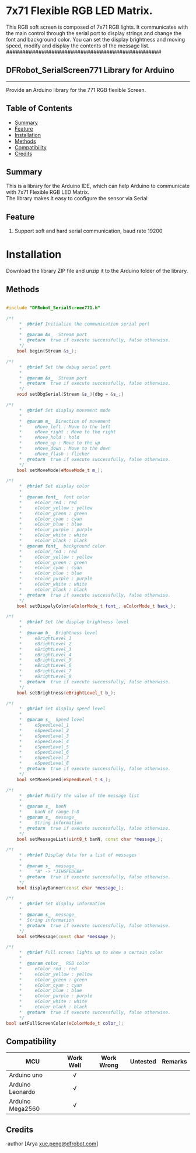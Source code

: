 # 7x71 Flexible RGB LED Matrix.

This RGB soft screen is composed of 7x71 RGB lights. It communicates with the main control through the serial port to display strings and change the font and background color.
You can set the display brightness and moving speed, modify and display the contents of the message list.
################################################

## DFRobot_SerialScreen771 Library for Arduino
---------------------------------------------------------
Provide an Arduino library for the 771 RGB flexible Screen.

## Table of Contents

* [Summary](#summary)
* [Feature](#feature)
* [Installation](#installation)
* [Methods](#methods)
* [Compatibility](#compatibility)
* [Credits](#credits)
<snippet>
<content>

## Summary
This is a library for the Arduino IDE, which can help Arduino to communicate with 7x71 Flexible RGB LED Matrix.<br>
The library makes it easy to configure the sensor via Serial<br>

## Feature
1. Support soft and hard serial communication, baud rate 19200

# Installation

Download the library ZIP file and unzip it to the Arduino folder of the library.<br>

## Methods

```C++

#include "DFRobot_SerialScreen771.h"

/*!
     *  @brief Initialize the communication serial port
     *
     *  @param &s_  Stream port
     *  @return  true if execute successfully, false otherwise.
     */
    bool begin(Stream &s_);

/*!
     *  @brief Set the debug serial port
     *
     *  @param &s_  Stream port
     *  @return  true if execute successfully, false otherwise.
     */
    void setDbgSerial(Stream &s_){dbg = &s_;}

/*!
     *  @brief Set display movement mode
     *
     *  @param m_  Direction of movement
     *     eMove_left : Move to the left
     *     eMove_right : Move to the right
     *     eMove_hold : hold
     *     eMove_up : Move to the up
     *     eMove_down : Move to the down
     *     eMove_flash : flicker
     *  @return  true if execute successfully, false otherwise.
     */
    bool setMoveMode(eMoveMode_t m_);

/*!
     *  @brief Set display color
     *
     *  @param font_  font color
     *     eColor_red : red
     *     eColor_yellow : yellow
     *     eColor_green : green
     *     eColor_cyan : cyan
     *     eColor_blue : blue
     *     eColor_purple : purple
     *     eColor_white : white
     *     eColor_black : black
     *  @param font_  background color
     *     eColor_red : red
     *     eColor_yellow : yellow
     *     eColor_green : green
     *     eColor_cyan : cyan
     *     eColor_blue : blue
     *     eColor_purple : purple
     *     eColor_white : white
     *     eColor_black : black
     *  @return  true if execute successfully, false otherwise.
     */
    bool setDispalyColor(eColorMode_t font_, eColorMode_t back_);

/*!
     *  @brief Set the display brightness level
     *
     *  @param b_  Brightness level
     *     eBrightLevel_1 
     *     eBrightLevel_2
     *     eBrightLevel_3 
     *     eBrightLevel_4 
     *     eBrightLevel_5
     *     eBrightLevel_6
     *     eBrightLevel_7 
     *     eBrightLevel_8 
     *  @return  true if execute successfully, false otherwise.
     */
    bool setBrightness(eBrightLevel_t b_);

/*!
     *  @brief Set display speed level
     *
     *  @param s_  Speed level
     *     eSpeedLevel_1 
     *     eSpeedLevel_2
     *     eSpeedLevel_3 
     *     eSpeedLevel_4 
     *     eSpeedLevel_5
     *     eSpeedLevel_6
     *     eSpeedLevel_7 
     *     eSpeedLevel_8 
     *  @return  true if execute successfully, false otherwise.
     */
    bool setMoveSpeed(eSpeedLevel_t s_);

/*!
     *  @brief Modify the value of the message list
     *
     *  @param s_  banN
     *     banN of range 1~8
     *  @param s_  message_
     *     String information
     *  @return  true if execute successfully, false otherwise.
     */
    bool setMessageList(uint8_t banN, const char *message_);

/*!
     *  @brief Display data for a list of messages
     *
     *  @param s_  message_
     *     "A" -> "JIHGFEDCBA"
     *  @return  true if execute successfully, false otherwise.
     */
    bool displayBanner(const char *message_);

/*!
     *  @brief Set display information
     *  
     *  @param s_  message_
     *  String information
     *  @return  true if execute successfully, false otherwise.
     */
    bool setMessage(const char *message_);

/*!
     *  @brief Full screen lights up to show a certain color
     *
     *  @param color_  RGB color
     *     eColor_red : red
     *     eColor_yellow : yellow
     *     eColor_green : green
     *     eColor_cyan : cyan
     *     eColor_blue : blue
     *     eColor_purple : purple
     *     eColor_white : white
     *     eColor_black : black
     *  @return  true if execute successfully, false otherwise.
     */
bool setFullScreenColor(eColorMode_t color_);
```

## Compatibility

MCU                | Work Well | Work Wrong | Untested  | Remarks
------------------ | :----------: | :----------: | :---------: | -----
Arduino uno |       √      |             |            | 
Arduino Leonardo |       √      |             |            | 
Arduino Mega2560  |       √      |             |            | 

## Credits

·author [Arya xue.peng@dfrobot.com]

